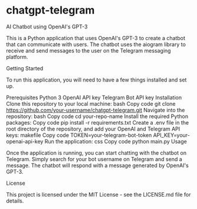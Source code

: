 # chatgpt-telegram

AI Chatbot using OpenAI's GPT-3

This is a Python application that uses OpenAI's GPT-3 to create a chatbot that can communicate with users. The chatbot uses the aiogram library to receive and send messages to the user on the Telegram messaging platform.

Getting Started

To run this application, you will need to have a few things installed and set up.

Prerequisites
Python 3
OpenAI API key
Telegram Bot API key
Installation
Clone this repository to your local machine:
bash
Copy code
git clone https://github.com/your-username/chatgpt-telegram.git
Navigate into the repository:
bash
Copy code
cd your-repo-name
Install the required Python packages:
Copy code
pip install -r requirements.txt
Create a .env file in the root directory of the repository, and add your OpenAI and Telegram API keys:
makefile
Copy code
TOKEN=your-telegram-bot-token
API_KEY=your-openai-api-key
Run the application:
css
Copy code
python main.py
Usage

Once the application is running, you can start chatting with the chatbot on Telegram. Simply search for your bot username on Telegram and send a message. The chatbot will respond with a message generated by OpenAI's GPT-3.

License

This project is licensed under the MIT License - see the LICENSE.md file for details.
